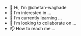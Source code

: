 - 👋 Hi, I’m @chetan-waghade
- 👀 I’m interested in ...
- 🌱 I’m currently learning ...
- 💞️ I’m looking to collaborate on ...
- 📫 How to reach me ...

<!---
chetan-waghade/chetan-waghade is a ✨ special ✨ repository because its `README.md` (this file) appears on your GitHub profile.
You can click the Preview link to take a look at your changes.
--->
